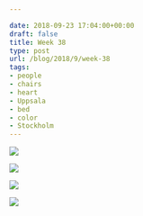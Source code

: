 ```yaml
---

date: 2018-09-23 17:04:00+00:00
draft: false
title: Week 38
type: post
url: /blog/2018/9/week-38
tags:
- people
- chairs
- heart
- Uppsala
- bed
- color
- Stockholm
---
```




  
![](/images/2018-09-23-20189week-38/image-asset.jpeg)

  

  
![](/images/2018-09-23-20189week-38/image-asset.jpeg)

  

  
![](/images/2018-09-23-20189week-38/image-asset.jpeg)

  

  
![](/images/2018-09-23-20189week-38/image-asset.jpeg)

  



